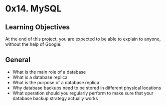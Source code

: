 # 0x14. MySQL

## Learning Objectives
At the end of this project, you are expected to be able to explain to anyone, without the help of Google:

## General
- What is the main role of a database
- What is a database replica
- What is the purpose of a database replica
- Why database backups need to be stored in different physical locations
- What operation should you regularly perform to make sure that your database backup strategy actually works
